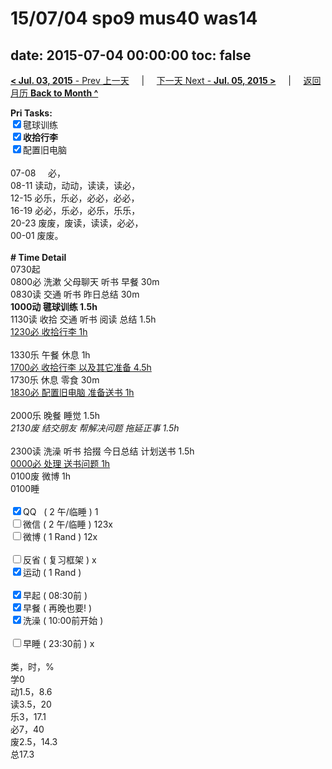 # 15/07/04 spo9 mus40 was14

date: 2015-07-04 00:00:00
toc: false
---
[**< Jul. 03, 2015** - Prev 上一天](/lifelogs/2015/07/d03.html) &nbsp; &nbsp; | &nbsp; &nbsp; [下一天 Next - **Jul. 05, 2015 >**](/lifelogs/2015/07/d05.html) &nbsp; &nbsp; |  &nbsp; &nbsp; [返回月历 **Back to Month ^**](/lifelogs/2015/07/index.html)
<br/><div><b>Pri Tasks:</b></div><div><input checked="true" type="checkbox"/>毽球训练</div><div><b><input checked="true" type="checkbox"/></b><b>收拾行李</b></div><div><input checked="true" type="checkbox"/>配置旧电脑</div><div><br/></div><div>07-08     必，</div><div>08-11 读动，动动，读读，读必，</div><div>12-15 必乐，乐必，必必，必必，</div><div>16-19 必必，乐必，必乐，乐乐，</div><div>20-23 废废，废读，读读，必必，</div><div>00-01 废废。</div><div><br/></div><div><b># Time Detail</b></div><div>0730起</div><div>0800必 洗漱 父母聊天 听书 早餐 30m</div><div>0830读 交通 听书 昨日总结 30m</div><div><b>1000动 毽球训练 1.5h</b></div><div>1130读 收拾 交通 听书 阅读 总结 1.5h</div><div><u>1230必 收拾行李 1h</u></div><div><br/></div><div>1330乐 午餐 休息 1h</div><div><u>1700必 收拾行李 以及其它准备 4.5h</u></div><div>1730乐 休息 零食 30m</div><div><u>1830必 配置旧电脑 准备送书 1h</u></div><div><br/></div><div>2000乐 晚餐 睡觉 1.5h</div><div><i>2130废 结交朋友 帮解决问题 拖延正事 1.5h</i></div><div><br/></div><div>2300读 洗澡 听书 拾掇 今日总结 计划送书 1.5h</div><div><u>0000必 处理 送书问题 1h</u></div><div>0100废 微博 1h</div><div>0100睡</div><div><br/></div><div><input checked="true" type="checkbox"/>QQ   ( 2 午/临睡 ) 1</div><div><input type="checkbox"/>微信 ( 2 午/临睡 ) 123x</div><div><input type="checkbox"/>微博 ( 1 Rand ) 12x</div><div><br/></div><div><input type="checkbox"/>反省 ( 复习框架 ) x</div><div><input checked="true" type="checkbox"/>运动 ( 1 Rand )</div><div><br/></div><div><input checked="true" type="checkbox"/>早起 ( 08:30前 )</div><div><input checked="true" type="checkbox"/>早餐 ( 再晚也要! )</div><div><input checked="true" type="checkbox"/>洗澡 ( 10:00前开始 )</div><div><br/></div><div><input type="checkbox"/>早睡 ( 23:30前 ) x</div><div><br/></div><div>类，时，%</div><div>学0</div><div>动1.5，8.6</div><div>读3.5，20</div><div>乐3，17.1</div><div>必7，40</div><div>废2.5，14.3</div><div>总17.3</div>

